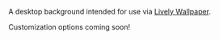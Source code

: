 A desktop background intended for use via [Lively Wallpaper](https://www.rocksdanister.com/lively/).

Customization options coming soon!